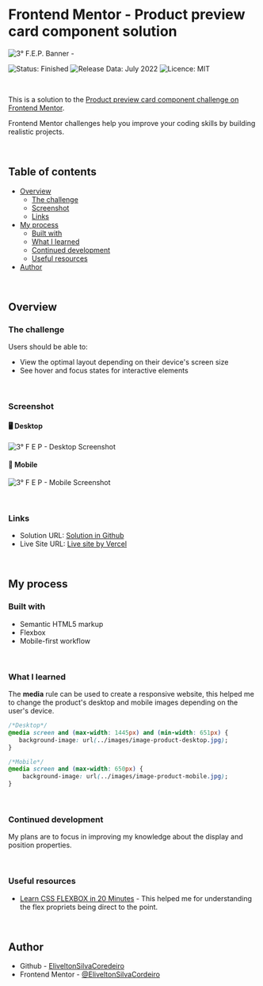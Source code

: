 # Frontend Mentor - Product preview card component solution

![3° F.E.P. Banner - ](https://user-images.githubusercontent.com/105513033/179428495-83824bcf-9cb7-43fa-92c6-0680837331be.png)

<span>
  <img src="https://img.shields.io/badge/STATUS-FINISHED-success" alt="Status: Finished">
  <img src="https://img.shields.io/badge/RELEASE_DATA-JULY%202022-informational" alt="Release Data: July 2022">
  <img src="https://img.shields.io/badge/LICENCE-MIT-important" alt="Licence: MIT">
</span>

&nbsp;

This is a solution to the [Product preview card component challenge on Frontend Mentor](https://www.frontendmentor.io/challenges/product-preview-card-component-GO7UmttRfa). 

Frontend Mentor challenges help you improve your coding skills by building realistic projects. 

&nbsp;

## Table of contents

- [Overview](#overview)
  - [The challenge](#the-challenge)
  - [Screenshot](#screenshot)
  - [Links](#links)
- [My process](#my-process)
  - [Built with](#built-with)
  - [What I learned](#what-i-learned)
  - [Continued development](#continued-development)
  - [Useful resources](#useful-resources)
- [Author](#author)

&nbsp;

## Overview

### The challenge

Users should be able to:

- View the optimal layout depending on their device's screen size
- See hover and focus states for interactive elements

&nbsp;

### Screenshot

#### 🖥️ Desktop
![3° F E P  - Desktop Screenshot](https://user-images.githubusercontent.com/105513033/179427730-9281fa10-15bf-4d28-8d66-2ff2f2999a75.png)

#### 📱 Mobile
![3° F E P  - Mobile Screenshot](https://user-images.githubusercontent.com/105513033/179428302-8c286665-ecc4-40a5-b8e6-451be70bc330.png)

&nbsp;

### Links

- Solution URL: [Solution in Github](https://github.com/EliveltonSilvaCordeiro/3-FEP-X-1st-Frontend-Mentor/)
- Live Site URL: [Live site by Vercel](https://preview-card-topaz.vercel.app/)

&nbsp;

## My process

### Built with

- Semantic HTML5 markup
- Flexbox
- Mobile-first workflow

&nbsp;

### What I learned

The **media** rule can be used to create a responsive website, this helped me to change the product's desktop and mobile images depending on the user's device.

```css
/*Desktop*/
@media screen and (max-width: 1445px) and (min-width: 651px) {
   background-image: url(../images/image-product-desktop.jpg);
}

/*Mobile*/
@media screen and (max-width: 650px) {
    background-image: url(../images/image-product-mobile.jpg);
}
```
&nbsp;

### Continued development

My plans are to focus in improving my knowledge about the display and position properties.

&nbsp;

### Useful resources

- [Learn CSS FLEXBOX in 20 Minutes](https://youtu.be/qqDH0T6K5gY) - This helped me for understanding the flex propriets being direct to the point.

&nbsp;

## Author

- Github - [EliveltonSilvaCoredeiro](https://github.com/EliveltonSilvaCordeiro/)
- Frontend Mentor - [@EliveltonSilvaCordeiro](https://www.frontendmentor.io/profile/EliveltonSilvaCordeiro)
